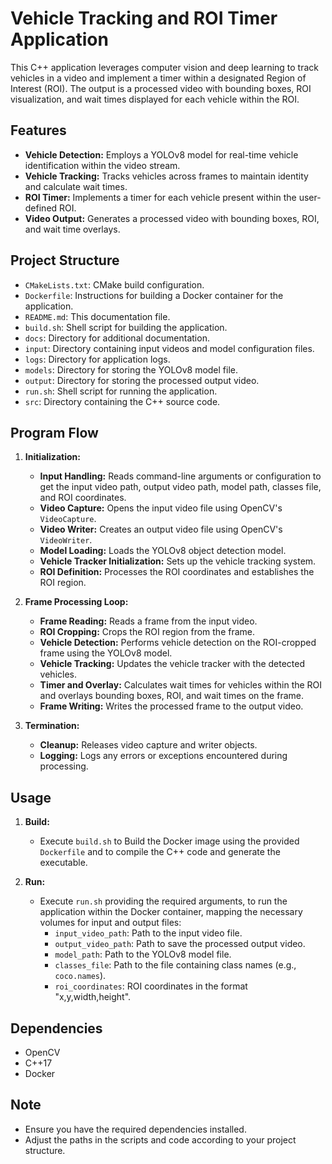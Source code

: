 # Vehicle Tracking and ROI Timer Application

This C++ application leverages computer vision and deep learning to track vehicles in a video and implement a timer within a designated Region of Interest (ROI). The output is a processed video with bounding boxes, ROI visualization, and wait times displayed for each vehicle within the ROI.

## Features

* **Vehicle Detection:** Employs a YOLOv8 model for real-time vehicle identification within the video stream.
* **Vehicle Tracking:** Tracks vehicles across frames to maintain identity and calculate wait times.
* **ROI Timer:** Implements a timer for each vehicle present within the user-defined ROI.
* **Video Output:** Generates a processed video with bounding boxes, ROI, and wait time overlays.

## Project Structure

* `CMakeLists.txt`: CMake build configuration.
* `Dockerfile`: Instructions for building a Docker container for the application.
* `README.md`: This documentation file.
* `build.sh`: Shell script for building the application.
* `docs`: Directory for additional documentation.
* `input`: Directory containing input videos and model configuration files.
* `logs`: Directory for application logs.
* `models`: Directory for storing the YOLOv8 model file.
* `output`: Directory for storing the processed output video.
* `run.sh`: Shell script for running the application.
* `src`: Directory containing the C++ source code.

## Program Flow

1. **Initialization:**
   * **Input Handling:** Reads command-line arguments or configuration to get the input video path, output video path, model path, classes file, and ROI coordinates.
   * **Video Capture:** Opens the input video file using OpenCV's `VideoCapture`.
   * **Video Writer:** Creates an output video file using OpenCV's `VideoWriter`.
   * **Model Loading:** Loads the YOLOv8 object detection model.
   * **Vehicle Tracker Initialization:** Sets up the vehicle tracking system.
   * **ROI Definition:** Processes the ROI coordinates and establishes the ROI region.

2. **Frame Processing Loop:**
   * **Frame Reading:** Reads a frame from the input video.
   * **ROI Cropping:** Crops the ROI region from the frame.
   * **Vehicle Detection:** Performs vehicle detection on the ROI-cropped frame using the YOLOv8 model.
   * **Vehicle Tracking:** Updates the vehicle tracker with the detected vehicles.
   * **Timer and Overlay:** Calculates wait times for vehicles within the ROI and overlays bounding boxes, ROI, and wait times on the frame.
   * **Frame Writing:** Writes the processed frame to the output video.

3. **Termination:**
   * **Cleanup:** Releases video capture and writer objects.
   * **Logging:** Logs any errors or exceptions encountered during processing.

## Usage

1. **Build:**
   * Execute `build.sh` to Build the Docker image using the provided `Dockerfile` and to compile the C++ code and generate the executable.

2. **Run:**
   * Execute `run.sh` providing the required arguments, to run the application within the Docker container, mapping the necessary volumes for input and output files:
      * `input_video_path`: Path to the input video file.
      * `output_video_path`: Path to save the processed output video.
      * `model_path`: Path to the YOLOv8 model file.
      * `classes_file`: Path to the file containing class names (e.g., `coco.names`).
      * `roi_coordinates`: ROI coordinates in the format "x,y,width,height".

## Dependencies

* OpenCV
* C++17
* Docker

## Note

* Ensure you have the required dependencies installed.
* Adjust the paths in the scripts and code according to your project structure.